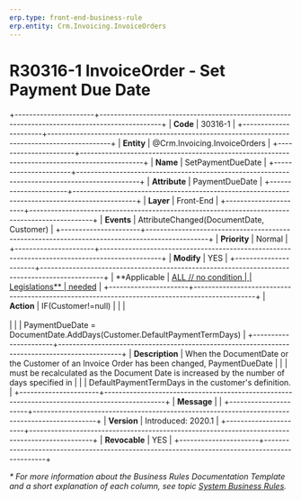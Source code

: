 ```yaml
---
erp.type: front-end-business-rule
erp.entity: Crm.Invoicing.InvoiceOrders
---
```


# R30316-1 InvoiceOrder - Set Payment Due Date
+----------------------+-----------------------------------------------------------------------------------------------+
| **Code**             | 30316-1                                                                                       |
+----------------------+-----------------------------------------------------------------------------------------------+
| **Entity**           | @Crm.Invoicing.InvoiceOrders                                                                  |
+----------------------+-----------------------------------------------------------------------------------------------+
| **Name**             | SetPaymentDueDate                                                                             |
+----------------------+-----------------------------------------------------------------------------------------------+
| **Attribute**        | PaymentDueDate                                                                                |
+----------------------+-----------------------------------------------------------------------------------------------+
| **Layer**            | Front-End                                                                                     |
+----------------------+-----------------------------------------------------------------------------------------------+
| **Events**           | AttributeChanged(DocumentDate, Customer)                                                      |
+----------------------+-----------------------------------------------------------------------------------------------+
| **Priority**         | Normal                                                                                        |
+----------------------+-----------------------------------------------------------------------------------------------+
| **Modify**           | YES                                                                                           |
+----------------------+-----------------------------------------------------------------------------------------------+
| **Applicable         | [ALL // no condition                                                                          |
| Legislations**       | needed](xref:applicable-legislations)                                                         |
+----------------------+-----------------------------------------------------------------------------------------------+
| **Action**           | IF(Customer!=null)                                                                            |
|                      | <br/><br/>                                                                                    |
|                      | PaymentDueDate = DocumentDate.AddDays(Customer.DefaultPaymentTermDays)                        |
+----------------------+-----------------------------------------------------------------------------------------------+
| **Description**      | When the DocumentDate or the Customer of an Invoice Order has been changed, PaymentDueDate    |
|                      | must be recalculated as the Document Date is increased by the number of days specified in     |
|                      | DefaultPaymentTermDays in the customer\'s definition.                                         |
+----------------------+-----------------------------------------------------------------------------------------------+
| **Message**          |                                                                                               |
+----------------------+-----------------------------------------------------------------------------------------------+
| **Version**          | Introduced: 2020.1                                                                            |
+----------------------+-----------------------------------------------------------------------------------------------+
| **Revocable**        | YES                                                                                           |
+----------------------+-----------------------------------------------------------------------------------------------+

*\* For more information about the Business Rules Documentation Template and a short explanation of each column, see
topic [System Business Rules](../templates/template-description-system-business-rules.md).*
